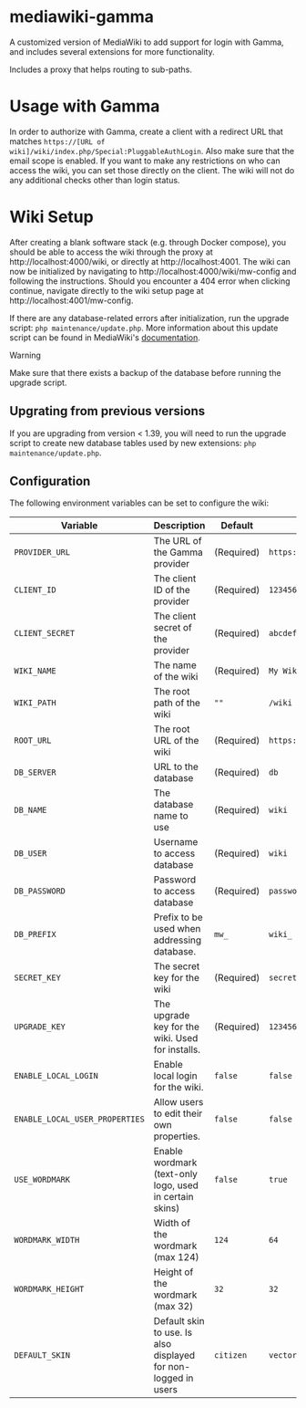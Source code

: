 # mediawiki-gamma

A customized version of MediaWiki to add support for login with Gamma, and includes several extensions for more functionality.

Includes a proxy that helps routing to sub-paths.

# Usage with Gamma

In order to authorize with Gamma, create a client with a redirect URL that matches `https://[URL of wiki]/wiki/index.php/Special:PluggableAuthLogin`.
Also make sure that the email scope is enabled.
If you want to make any restrictions on who can access the wiki, you can set those directly on the client.
The wiki will not do any additional checks other than login status.

# Wiki Setup

After creating a blank software stack (e.g. through Docker compose), you should be able to access the wiki through the proxy at http://localhost:4000/wiki, or directly at http://localhost:4001.
The wiki can now be initialized by navigating to http://localhost:4000/wiki/mw-config and following the instructions.
Should you encounter a 404 error when clicking continue, navigate directly to the wiki setup page at http://localhost:4001/mw-config.

If there are any database-related errors after initialization, run the upgrade script: `php maintenance/update.php`.
More information about this update script can be found in MediaWiki's [documentation](https://www.mediawiki.org/wiki/Manual:Update.php).

> [!WARNING]  
> Make sure that there exists a backup of the database before running the upgrade script.

## Upgrating from previous versions

If you are upgrading from version < 1.39, you will need to run the upgrade script to create new database tables used by new extensions: `php maintenance/update.php`.

## Configuration

The following environment variables can be set to configure the wiki:

| Variable                       | Description                                                    | Default    | Example                    |
| ------------------------------ | -------------------------------------------------------------- | ---------- | -------------------------- |
| `PROVIDER_URL`                 | The URL of the Gamma provider                                  | (Required) | `https://auth.chalmers.it` |
| `CLIENT_ID`                    | The client ID of the provider                                  | (Required) | `123456`                   |
| `CLIENT_SECRET`                | The client secret of the provider                              | (Required) | `abcdef`                   |
| `WIKI_NAME`                    | The name of the wiki                                           | (Required) | `My Wiki`                  |
| `WIKI_PATH`                    | The root path of the wiki                                      | `""`       | `/wiki`                    |
| `ROOT_URL`                     | The root URL of the wiki                                       | (Required) | `https://wiki.chalmers.it` |
| `DB_SERVER`                    | URL to the database                                            | (Required) | `db`                       |
| `DB_NAME`                      | The database name to use                                       | (Required) | `wiki`                     |
| `DB_USER`                      | Username to access database                                    | (Required) | `wiki`                     |
| `DB_PASSWORD`                  | Password to access database                                    | (Required) | `password`                 |
| `DB_PREFIX`                    | Prefix to be used when addressing database.                    | `mw_`      | `wiki_`                    |
| `SECRET_KEY`                   | The secret key for the wiki                                    | (Required) | `secret`                   |
| `UPGRADE_KEY`                  | The upgrade key for the wiki. Used for installs.               | (Required) | `123456`                   |
| `ENABLE_LOCAL_LOGIN`           | Enable local login for the wiki.                               | `false`    | `false`                    |
| `ENABLE_LOCAL_USER_PROPERTIES` | Allow users to edit their own properties.                      | `false`    | `false`                    |
| `USE_WORDMARK`                 | Enable wordmark (text-only logo, used in certain skins)        | `false`    | `true`                     |
| `WORDMARK_WIDTH`               | Width of the wordmark (max 124)                                | `124`      | `64`                       |
| `WORDMARK_HEIGHT`              | Height of the wordmark (max 32)                                | `32`       | `32`                       |
| `DEFAULT_SKIN`                 | Default skin to use. Is also displayed for non-logged in users | `citizen`  | `vector-2022`              |
